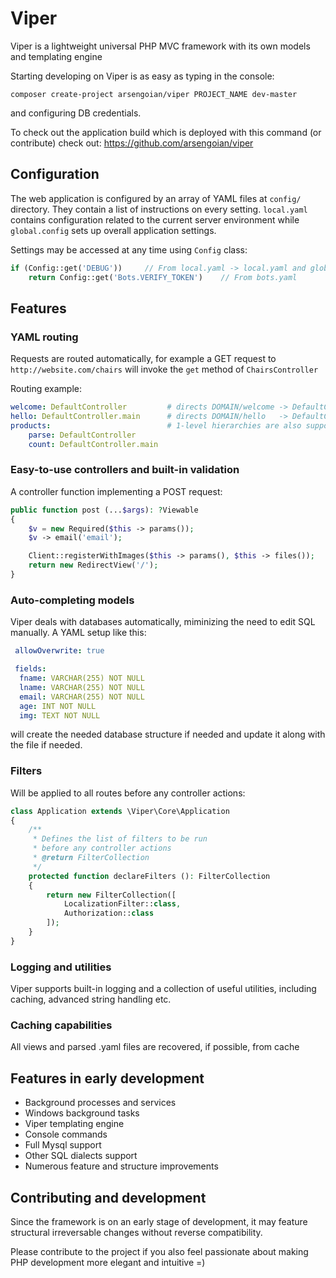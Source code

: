 # Viper

Viper is a lightweight universal PHP MVC framework with its own models and templating engine

Starting developing on Viper is as easy as typing in the console:
    
    composer create-project arsengoian/viper PROJECT_NAME dev-master
    
and configuring DB credentials.

To check out the application build which is deployed with this command (or contribute) check out: https://github.com/arsengoian/viper

## Configuration

The web application is configured by an array of YAML files at `config/` directory. They contain a list of instructions on every setting. `local.yaml` contains configuration related to the current server environment while `global.config` sets up overall application settings.

Settings may be accessed at any time using `Config` class:
```php
if (Config::get('DEBUG'))     // From local.yaml -> local.yaml and global.yaml don't need a preffix
    return Config::get('Bots.VERIFY_TOKEN')    // From bots.yaml
```
    
## Features    

### YAML routing
Requests are routed automatically, for example a GET request to `http://website.com/chairs` will invoke the `get` method of `ChairsController`

Routing example:

```yaml
welcome: DefaultController         # directs DOMAIN/welcome -> DefaultController::get($http_params)
hello: DefaultController.main      # directs DOMAIN/hello   -> DefaultController::main($http_params)
products:                          # 1-level hierarchies are also supported
    parse: DefaultController
    count: DefaultController.main
```        
### Easy-to-use controllers and built-in validation
A controller function implementing a POST request:
```php
public function post (...$args): ?Viewable
{
    $v = new Required($this -> params());                                 // Create validator
    $v -> email('email');                                                 // Validate "email" field

    Client::registerWithImages($this -> params(), $this -> files());      // Create new model in the database
    return new RedirectView('/');                                         // Redirect to main page
}
```

### Auto-completing models
Viper deals with databases automatically, miminizing the need to edit SQL manually. A YAML setup like this:
```yaml
 allowOverwrite: true

 fields:
  fname: VARCHAR(255) NOT NULL
  lname: VARCHAR(255) NOT NULL
  email: VARCHAR(255) NOT NULL
  age: INT NOT NULL
  img: TEXT NOT NULL
```
will create the needed database structure if needed and update it along with the file if needed.

### Filters
Will be applied to all routes before any controller actions:
```php
class Application extends \Viper\Core\Application
{
    /**
     * Defines the list of filters to be run
     * before any controller actions
     * @return FilterCollection
     */
    protected function declareFilters (): FilterCollection
    {
        return new FilterCollection([
            LocalizationFilter::class,
            Authorization::class
        ]);
    }
}
```

### Logging and utilities 
Viper supports built-in logging and a collection of useful utilities, including caching, advanced string handling etc.

### Caching capabilities
All views and parsed .yaml files are recovered, if possible, from cache

## Features in early development
* Background processes and services
* Windows background tasks
* Viper templating engine
* Console commands
* Full Mysql support
* Other SQL dialects support
* Numerous feature and structure improvements

## Contributing and development
Since the framework is on an early stage of development, it may feature structural irreversable changes without reverse compatibility. 

Please contribute to the project if you also feel passionate about making PHP development more elegant and intuitive =)
